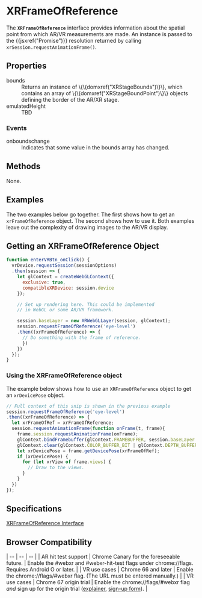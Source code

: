 # XRFrameOfReference

The **`XRFrameOfReference`** interface provides information about the spatial point from which AR/VR measurements are made. An instance is passed to the \{\{jsxref("Promise")\}\} resolution returned by calling `xrSession.requestAnimationFrame()`.

## Properties

<dl>
  <dt>bounds</dt>
  <dd>Returns an instance of \{\{domxref("XRStageBounds")\}\}, which contains an array of \{\{domxref("XRStageBoundPoint")\}\} objects defining the border of the AR/XR stage.</dd>
  <dt>emulatedHeight</dt>
  <dd>TBD</dd>
</dl>

### Events

<dl>
  <dt>onboundschange</dt>
  <dd>Indicates that some value in the bounds array has changed.</dd>
</dl>

## Methods

None.

## Examples

The two examples below go together. The first shows how to get an `xrFrameOfReference` object. The second shows how to use it. Both examples leave out the complexity of drawing images to the AR/VR display.

## Getting an XRFrameOfReference Object

```javascript
function enterVRBtn_onClick() {
  vrDevice.requestSession(sessionOptions)
  .then(session => {
    let glContext = createWebGLContext({
      exclusive: true,
      compatibleXRDevice: session.device
    });

    // Set up rendering here. This could be implemented
    // in WebGL or some AR/VR framework.

    session.baseLayer = new XRWebGLLayer(session, glContext);
    session.requestFrameOfReference('eye-level')
    .then((xrFrameOfReference) => {
      // Do something with the frame of reference.
      })
    })
  });
}
```

### Using the XRFrameOfReference object

The example below shows how to use an `XRFrameOfReference` object to get an `xrDevicePose` object.

```javascript
// Full context of this snip is shown in the previous example
session.requestFrameOfReference('eye-level')
.then((xrFrameOfReference) => {
  let xrFrameOfRef = xrFrameOfReference;
  session.requestAnimationFrame(function onFrame(t, frame){
    frame.session.requestAnimationFrame(onFrame);
    glContext.bindFramebuffer(glContext.FRAMEBUFFER, session.baseLayer.framebuffer);
    glContext.clear(glContext.COLOR_BUFFER_BIT | glContext.DEPTH_BUFFER_BIT);
    let xrDevicePose = frame.getDevicePose(xrFrameOfRef);
    if (xrDevicePose) {
      for (let xrView of frame.views) {
        // Draw to the views.
      }
    }
  })
});
```

## Specifications

[XRFrameOfReference Interface](https://immersive-web.github.io/webxr/spec/latest/#xrframeofreference-interface)

## Browser Compatibility

| -- | -- | -- |
| AR hit test support | Chrome Canary for the foreseeable future. | Enable the #webxr and #webxr-hit-test flags under chrome://flags. Requires Android O or later. |
| VR use cases | Chrome 66 and later | Enable the chrome://flags/#webxr flag. (The URL must be entered manually.) |
| VR use cases | Chrome 67 origin trial | Enable the chrome://flags/#webxr flag *and* sign up for the origin trial ([explainer](https://github.com/GoogleChrome/OriginTrials/blob/gh-pages/developer-guide.md), [sign-up form](http://bit.ly/OriginTrialSignup)). |
